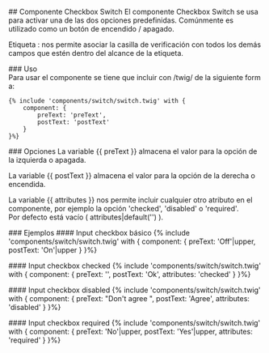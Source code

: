 ## Componente Checkbox Switch
El componente Checkbox Switch se usa para activar una de las dos opciones predefinidas. Comúnmente es utilizado como un botón de encendido / apagado.

Etiqueta <label>:  nos permite asociar la casilla de verificación con todos los demás campos que estén dentro del alcance de la etiqueta. 

### Uso
Para usar el componente se tiene que incluir con /twig/ de la siguiente forma:
```
{% include 'components/switch/switch.twig' with {
    component: {
        preText: 'preText',
        postText: 'postText'
    }
}%}

```

### Opciones
La variable {{ preText }} almacena el valor para la opción de la izquierda o apagada.

La variable {{ postText }} almacena el valor para la opción de la derecha o encendida.

La variable {{ attributes }} nos permite incluir cualquier otro atributo en el componente, por ejemplo la opción 'checked', 'disabled' o 'required'. Por defecto está vacío ( attributes|default('') ).

### Ejemplos
#### Input checkbox básico
{% include 'components/switch/switch.twig' with {
    component: {
        preText: 'Off'|upper,
        postText: 'On'|upper
    }
}%}


#### Input checkbox checked
{% include 'components/switch/switch.twig' with { 
    component: {
        preText: '',
        postText: 'Ok',
        attributes: 'checked'
    }
}%}

#### Input checkbox disabled
{% include 'components/switch/switch.twig' with {
    component: {
        preText: "Don't agree ",
        postText: 'Agree',
        attributes: 'disabled'
    }
}%}

#### Input checkbox required
{% include 'components/switch/switch.twig' with { 
    component: {
        preText: 'No'|upper,
        postText: 'Yes'|upper,
        attributes: 'required'
    }
}%} 
